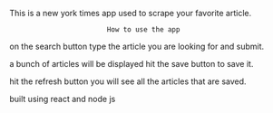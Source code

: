 This is a new york times app used to scrape your favorite article.

                            How to use the app 

on the search button type the article you are looking for and submit.

a bunch of articles will be displayed hit the save button to save it.

hit the refresh button you will see all the articles that are saved.

built using react and node js